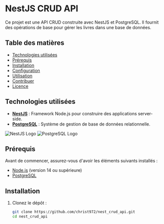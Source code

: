 # NestJS CRUD API

Ce projet est une API CRUD construite avec NestJS et PostgreSQL. Il fournit des opérations de base pour gérer les livres dans une base de données.

## Table des matières

- [Technologies utilisées](#technologies-utilisées)
- [Prérequis](#prérequis)
- [Installation](#installation)
- [Configuration](#configuration)
- [Utilisation](#utilisation)
- [Contribuer](#contribuer)
- [Licence](#licence)

## Technologies utilisées

- **[NestJS](https://nestjs.com/)** : Framework Node.js pour construire des applications server-side.
- **[PostgreSQL](https://www.postgresql.org/)** : Système de gestion de base de données relationnelle.

![NestJS Logo](https://nestjs.com/img/logo.svg)
![PostgreSQL Logo](https://www.postgresql.org/media/img/about/press/elephant.png)

## Prérequis

Avant de commencer, assurez-vous d'avoir les éléments suivants installés :

- [Node.js](https://nodejs.org/) (version 14 ou supérieure)
- [PostgreSQL](https://www.postgresql.org/download/)

## Installation

1. Clonez le dépôt :

   ```bash
   git clone https://github.com/christ972/nest_crud_api.git
   cd nest_crud_api
